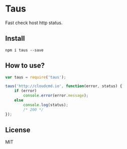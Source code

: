 # Taus

Fast check host http status.

## Install

```
npm i taus --save
```

## How to use?

```js
var taus = require('taus');

taus('http://cloudcmd.io', function(error, status) {
    if (error)
        console.error(error.message);
    else
        console.log(status);
        /* 200 */
});
```

## License

MIT
